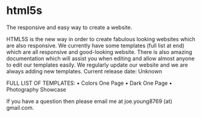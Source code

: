 # html5s
The responsive and easy way to create a website.

HTML5S is the new way in order to create fabulous looking websites which are also responsive. We currently have some templates (full list at end) which are all responsive and good-looking website. There is also amazing documentation which will assist you when editing and allow almost anyone to edit our templates easily. We regularly update our website and we are always adding new templates. 
Current release date: Unknown

FULL LIST OF TEMPLATES:
•	Colors One Page
•	Dark One Page
•	Photography Showcase

If you have a question then please email me at joe.young8769 (at) gmail.com.
